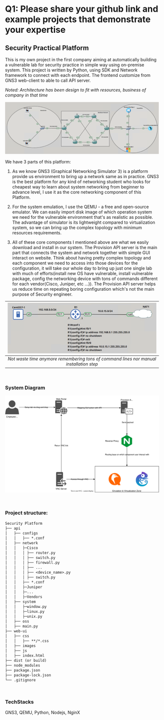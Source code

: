 
# Q1: Please share your github link and example projects that demonstrate your expertise

## Security Practical Platform
This is my own project in the first company aiming at automatically building a vulnerable lab for security practice in simple way using on-premise system. This project is written by Python, using SDK and Network framework to connect with each endpoint. The frontend customize from GNS3 web-client to able to call API server.

*Noted: Architecture has been design to fit with resources, business of company in that time* 

![Complex topology](img/q1-2.png)

We have 3 parts of this platform:

1) As we know GNS3 (Graphical Networking Simulator 3) is a platform provide us environment to bring up a network same as in practice. GNS3 is the best platform for any kind of networking student who looks for cheapest way to learn about system networking from beginner to advance level, I use it as the core networking component of this Platform. 

2) For the system emulation, I use the QEMU - a free and open-source emulator. We can easily import disk image of which operation system we need for the vulnerable environment that's as realistic as possible. The advantage of simulator is its lightweight compared to virtualization system, so we can bring up the complex topology with minimum resources requirements.

3) All of these core components I mentioned above are what we easily download and install in our system. The Provision API server is the main part that connects the system and network together with simple GUI interact on website. Think about having pretty complex topology and each component we need to access into those devices for the configuration, it will take our whole day to bring up just one single lab with much of efforts(install new OS have vulnerable, install vulnerable package, config the networking device with tons of commands different for each vendor(Cisco, Juniper, etc ...)). The Provision API server helps us reduce time on repeating boring configuration which's not the main purpose of Security engineer.

|![Automate boring stuff](img/q1-1.png)| 
|:--:|
|*Not waste time anymore remembering tons of command lines nor manual installation step*|
<br/>

### System Diagram
![High level](img/q1-3.svg)

<br/>

### Project structure:
```
Security Platform
├── api
│   ├── configs
│   │   ├── *.conf
│   ├── network
│   │   ├─Cisco
│   │   │ ├── router.py
│   │   │ ├── switch.py
│   │   │ ├── firewall.py
│   │   │ ├── ...
│   │   │ ├── <device_name>.py
│   │   │ ├── switch.py
│   │   ├── *.conf
│   │   ├─Juniper
│   │   ├─...
│   │   ├─Vendors
│   ├── system
│   │   ├─window.py
│   │   ├─linux.py
│   │   ├─unix.py
│   ├── oss
│   ├── main.py
├── web-ui
│   ├── css
│   │   ├── **/*.css
│   ├── images
│   ├── js
│   ├── index.html
├── dist (or build)
├── node_modules
├── package.json
├── package-lock.json 
└── .gitignore
```
<br/>

### TechStacks
GNS3, QEMU, Python, Nodejs, NginX